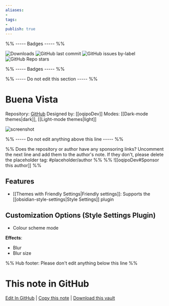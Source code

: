 ```yaml
---
aliases:
- 
tags: 
- 
publish: true
---
```


%% ----- Badges ----- %%

![Downloads](https://img.shields.io/badge/downloads-6758-573E7A?style=for-the-badge&logo=)
![GitHub last commit](https://img.shields.io/github/last-commit/oqipoDev/Buena-Vista-Theme?color=573E7A&label=last%20update&logo=github&style=for-the-badge)
![GitHub issues by-label](https://img.shields.io/github/issues/oqipoDev/Buena-Vista-Theme/help%20wanted?color=573E7A&logo=github&style=for-the-badge) 
![GitHub Repo stars](https://img.shields.io/github/stars/oqipoDev/Buena-Vista-Theme?color=573E7A&logo=github&style=for-the-badge)

%% ----- Badges ----- %%

%% ----- Do not edit this section ----- %%

# Buena Vista

Repository: [GitHub](https://github.com/oqipoDev/Buena-Vista-Theme)
Designed by: [[oqipoDev]]
Modes: [[Dark-mode themes|dark]], [[Light-mode themes|light]]



![screenshot](https://github.com/oqipoDev/Buena-Vista-Theme/raw/HEAD/img/thumb.png)

%% ----- Do not edit anything above this line ----- %% 

%% Does the repository or author have any sponsoring links? Uncomment the next line and add them to the author's note. If they don't, please delete the placeholder tag: #placeholder/author %%
%% ![[oqipoDev#Sponsor this author]] %%


## Features

- [[Themes with Friendly Settings|Friendly settings]]: Supports the [[obsidian-style-settings|Style Settings]] plugin

## Customization Options (Style Settings Plugin) 
- Colour scheme mode

**Effects**: 
- Blur
- Blur size


%% Hub footer: Please don't edit anything below this line %%

# This note in GitHub

<span class="git-footer">[Edit In GitHub](https://github.dev/obsidian-community/obsidian-hub/blob/main/02%20-%20Community%20Expansions/02.05%20All%20Community%20Expansions/Themes/Buena%20Vista.md "git-hub-edit-note") | [Copy this note](https://raw.githubusercontent.com/obsidian-community/obsidian-hub/main/02%20-%20Community%20Expansions/02.05%20All%20Community%20Expansions/Themes/Buena%20Vista.md "git-hub-copy-note") | [Download this vault](https://github.com/obsidian-community/obsidian-hub/archive/refs/heads/main.zip "git-hub-download-vault") </span>
